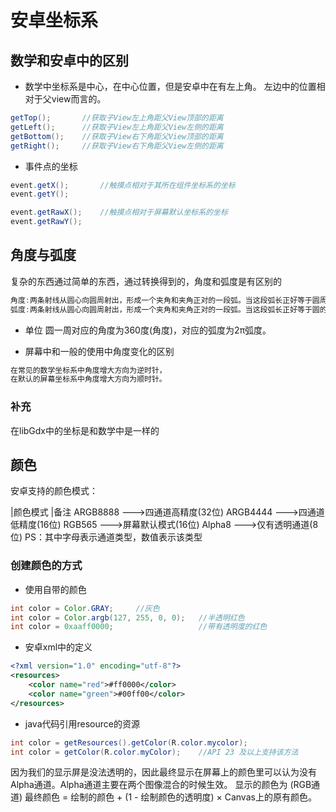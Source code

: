# 安卓坐标系

## 数学和安卓中的区别

* 数学中坐标系是中心，在中心位置，但是安卓中在有左上角。 左边中的位置相对于父view而言的。

```java
getTop();       //获取子View左上角距父View顶部的距离
getLeft();      //获取子View左上角距父View左侧的距离
getBottom();    //获取子View右下角距父View顶部的距离
getRight();     //获取子View右下角距父View左侧的距离
```

* 事件点的坐标

```java
event.getX();       //触摸点相对于其所在组件坐标系的坐标
event.getY();

event.getRawX();    //触摸点相对于屏幕默认坐标系的坐标
event.getRawY();
```

## 角度与弧度

复杂的东西通过简单的东西，通过转换得到的，角度和弧度是有区别的

```java
角度:两条射线从圆心向圆周射出，形成一个夹角和夹角正对的一段弧。当这段弧长正好等于圆周长的360分之一时，两条射线的夹角的大小为1度.
弧度:两条射线从圆心向圆周射出，形成一个夹角和夹角正对的一段弧。当这段弧长正好等于圆的半径时，两条射线的夹角大小为1弧度.
```

* 单位
圆一周对应的角度为360度(角度)，对应的弧度为2π弧度。

* 屏幕中和一般的使用中角度变化的区别

```md
在常见的数学坐标系中角度增大方向为逆时针，
在默认的屏幕坐标系中角度增大方向为顺时针。
```

### 补充

在libGdx中的坐标是和数学中是一样的

## 颜色

安卓支持的颜色模式：

|颜色模式 |备注
ARGB8888    --->四通道高精度(32位)
ARGB4444    --->四通道低精度(16位)
RGB565      --->屏幕默认模式(16位)
Alpha8      --->仅有透明通道(8位)
PS：其中字母表示通道类型，数值表示该类型

### 创建颜色的方式

* 使用自带的颜色

```java
int color = Color.GRAY;     //灰色
int color = Color.argb(127, 255, 0, 0);   //半透明红色
int color = 0xaaff0000;                   //带有透明度的红色
```

* 安卓xml中的定义

```xml
<?xml version="1.0" encoding="utf-8"?>
<resources>
    <color name="red">#ff0000</color>
    <color name="green">#00ff00</color>
</resources>
```

* java代码引用resource的资源

```java
int color = getResources().getColor(R.color.mycolor);
int color = getColor(R.color.myColor);    //API 23 及以上支持该方法
```

因为我们的显示屏是没法透明的，因此最终显示在屏幕上的颜色里可以认为没有Alpha通道。Alpha通道主要在两个图像混合的时候生效。
显示的颜色为 (RGB通道) 最终颜色 = 绘制的颜色 + (1 - 绘制颜色的透明度) × Canvas上的原有颜色。